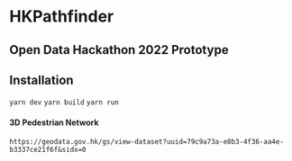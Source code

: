 # HKPathfinder

## Open Data Hackathon 2022 Prototype

## Installation

`yarn dev`
`yarn build`
`yarn run`

#### 3D Pedestrian Network
`https://geodata.gov.hk/gs/view-dataset?uuid=79c9a73a-e0b3-4f36-aa4e-b3337ce21f6f&sidx=0`


